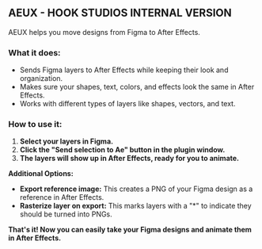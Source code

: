 ## AEUX - HOOK STUDIOS INTERNAL VERSION

AEUX helps you move designs from Figma to After Effects. 

### What it does:

*  Sends Figma layers to After Effects while keeping their look and organization.
*  Makes sure your shapes, text, colors, and effects look the same in After Effects.
*  Works with different types of layers like shapes, vectors, and text.

### How to use it:

1. **Select your layers in Figma.** 
2. **Click the "Send selection to Ae" button in the plugin window.** 
3. **The layers will show up in After Effects, ready for you to animate.**


**Additional Options:**

*  **Export reference image:** This creates a PNG of your Figma design as a reference in After Effects.
*  **Rasterize layer on export:** This marks layers with a "\*" to indicate they should be turned into PNGs.

**That's it! Now you can easily take your Figma designs and animate them in After Effects.**